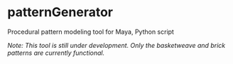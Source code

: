 # patternGenerator
Procedural pattern modeling tool for Maya, Python script

*Note: This tool is still under development. Only the basketweave and brick patterns are currently functional.*
